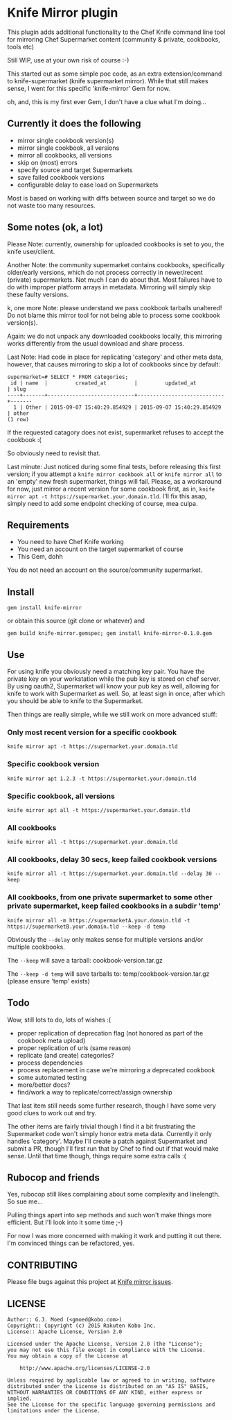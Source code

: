 # Knife Mirror plugin

This plugin adds additional functionality to the Chef Knife command line tool for mirroring Chef Supermarket content (community &amp; private, cookbooks, tools etc)

Still WIP, use at your own risk of course :-)

This started out as some simple poc code, as an extra extension/command to knife-supermarket (knife supermarket mirror).
While that still makes sense, I went for this specific 'knife-mirror' Gem for now.

oh, and, this is my first ever Gem, I don't have a clue what I'm doing...

## Currently it does the following

- mirror single cookbook version(s)
- mirror single cookbook, all versions
- mirror all cookbooks, all versions
- skip on (most) errors
- specify source and target Supermarkets
- save failed cookbook versions
- configurable delay to ease load on Supermarkets

Most is based on working with diffs between source and target so we do not waste too many resources.

## Some notes (ok, a lot)

Please Note: currently, ownership for uploaded cookbooks is set to you, the knife user/client.

Another Note: the community supermarket contains cookbooks, specifically older/early versions, which do not process correctly in newer/recent (private) supermarkets.
Not much I can do about that. Most failures have to do with improper platform arrays in metadata.
Mirroring will simply skip these faulty versions.

k, one more Note: please understand we pass cookbook tarballs unaltered! Do not blame this mirror tool for not being able to process some cookbook version(s).

Again: we do not unpack any downloaded cookbooks locally, this mirroring works differently from the usual download and share process.

Last Note: Had code in place for replicating 'category' and other meta data, however, that causes mirroring to skip a lot of cookbooks since by default:

```
supermarket=# SELECT * FROM categories;
 id | name  |         created_at         |         updated_at         | slug
----+-------+----------------------------+----------------------------+-------
  1 | Other | 2015-09-07 15:40:29.854929 | 2015-09-07 15:40:29.854929 | other
(1 row)
```

If the requested catagory does not exist, supermarket refuses to accept the cookbook :(

So obviously need to revisit that.

Last minute: Just noticed during some final tests, before releasing this first version; if you attempt a ```knife mirror cookbook all``` or ```knife mirror all``` to an 'empty' new fresh supermarket, things will fail.
Please, as a workaround for now, just mirror a recent version for some cookbook first, as in, ```knife mirror apt -t https://supermarket.your.domain.tld```.
I'll fix this asap, simply need to add some endpoint checking of course, mea culpa.

## Requirements

- You need to have Chef Knife working
- You need an account on the target supermarket of course
- This Gem, dohh

You do not need an account on the source/community supermarket.

## Install

```
gem install knife-mirror
```

or obtain this source (git clone or whatever) and

```
gem build knife-mirror.gemspec; gem install knife-mirror-0.1.0.gem
```

## Use

For using knife you obviously need a matching key pair.
You have the private key on your workstation while the pub key is stored on chef server.
By using oauth2, Supermarket will know your pub key as well, allowing for knife to work with Supermarket as well.
So, at least sign in once, after which you should be able to knife to the Supermarket.

Then things are really simple, while we still work on more advanced stuff:

### Only most recent version for a specific cookbook

```
knife mirror apt -t https://supermarket.your.domain.tld
```

### Specific cookbook version

```
knife mirror apt 1.2.3 -t https://supermarket.your.domain.tld
```

### Specific cookbook, all versions

```
knife mirror apt all -t https://supermarket.your.domain.tld
```

### All cookbooks

```
knife mirror all -t https://supermarket.your.domain.tld
```

### All cookbooks, delay 30 secs, keep failed cookbook versions

```
knife mirror all -t https://supermarket.your.domain.tld --delay 30 --keep
```

### All cookbooks, from one private supermarket to some other private supermarket, keep failed cookbooks in a subdir 'temp'

```
knife mirror all -m https://supermarketA.your.domain.tld -t https://supermarketB.your.domain.tld --keep -d temp
```

Obviously the ```--delay``` only makes sense for multiple versions and/or multiple cookbooks.

The ```--keep``` will save a tarball: cookbook-version.tar.gz

The ```--keep -d temp``` will save tarballs to: temp/cookbook-version.tar.gz (please ensure 'temp' exists)

## Todo

Wow, still lots to do, lots of wishes :(

- proper replication of deprecation flag (not honored as part of the cookbook meta upload)
- proper replication of urls (same reason)
- replicate (and create) categories?
- process dependencies
- process replacement in case we're mirroring a deprecated cookbook
- some automated testing
- more/better docs?
- find/work a way to replicate/correct/assign ownership

That last item still needs some further research, though I have some very good clues to work out and try.

The other items are fairly trivial though I find it a bit frustrating the Supermarket code won't simply honor extra meta data. Currently it only handles 'category'.
Maybe I'll create a patch against Supermarket and submit a PR, though I'll first run that by Chef to find out if that would make sense.
Until that time though, things require some extra calls :(

## Rubocop and friends

Yes, rubocop still likes complaining about some complexity and linelength. So sue me...

Pulling things apart into sep methods and such won't make things more efficient. But I'll look into it some time ;-)

For now I was more concerned with making it work and putting it out there. I'm convinced things can be refactored, yes.

## CONTRIBUTING

Please file bugs against this project at [Knife mirror issues](https://github.com/gjmoed/knife-mirror/issues).

## LICENSE

```
Author:: G.J. Moed (<gmoed@kobo.com>)
Copyright:: Copyright (c) 2015 Rakuten Kobo Inc.
License:: Apache License, Version 2.0

Licensed under the Apache License, Version 2.0 (the "License");
you may not use this file except in compliance with the License.
You may obtain a copy of the License at

    http://www.apache.org/licenses/LICENSE-2.0

Unless required by applicable law or agreed to in writing, software
distributed under the License is distributed on an "AS IS" BASIS,
WITHOUT WARRANTIES OR CONDITIONS OF ANY KIND, either express or implied.
See the License for the specific language governing permissions and
limitations under the License.
```

